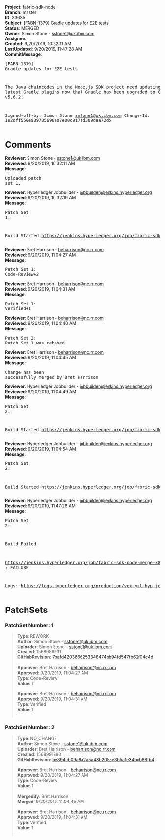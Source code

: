 <strong>Project</strong>: fabric-sdk-node<br><strong>Branch</strong>: master<br><strong>ID</strong>: 33635<br><strong>Subject</strong>: [FABN-1379] Gradle updates for E2E tests<br><strong>Status</strong>: MERGED<br><strong>Owner</strong>: Simon Stone - sstone1@uk.ibm.com<br><strong>Assignee</strong>:<br><strong>Created</strong>: 9/20/2019, 10:32:11 AM<br><strong>LastUpdated</strong>: 9/20/2019, 11:47:28 AM<br><strong>CommitMessage</strong>:<br><pre>[FABN-1379] Gradle updates for E2E tests

The Java chaincodes in the Node.js SDK project
need updating to the latest Gradle plugins now
that Gradle has been upgraded to Gradle v5.6.2.

Signed-off-by: Simon Stone <sstone1@uk.ibm.com>
Change-Id: Ie2dff550e939785698a07e00c917fd309daa72d5
</pre><h1>Comments</h1><strong>Reviewer</strong>: Simon Stone - sstone1@uk.ibm.com<br><strong>Reviewed</strong>: 9/20/2019, 10:32:11 AM<br><strong>Message</strong>: <pre>Uploaded patch set 1.</pre><strong>Reviewer</strong>: Hyperledger Jobbuilder - jobbuilder@jenkins.hyperledger.org<br><strong>Reviewed</strong>: 9/20/2019, 10:32:19 AM<br><strong>Message</strong>: <pre>Patch Set 1:

Build Started https://jenkins.hyperledger.org/job/fabric-sdk-node-verify-x86_64/2935/</pre><strong>Reviewer</strong>: Bret Harrison - beharrison@nc.rr.com<br><strong>Reviewed</strong>: 9/20/2019, 11:04:27 AM<br><strong>Message</strong>: <pre>Patch Set 1: Code-Review+2</pre><strong>Reviewer</strong>: Bret Harrison - beharrison@nc.rr.com<br><strong>Reviewed</strong>: 9/20/2019, 11:04:31 AM<br><strong>Message</strong>: <pre>Patch Set 1: Verified+1</pre><strong>Reviewer</strong>: Bret Harrison - beharrison@nc.rr.com<br><strong>Reviewed</strong>: 9/20/2019, 11:04:40 AM<br><strong>Message</strong>: <pre>Patch Set 2: Patch Set 1 was rebased</pre><strong>Reviewer</strong>: Bret Harrison - beharrison@nc.rr.com<br><strong>Reviewed</strong>: 9/20/2019, 11:04:45 AM<br><strong>Message</strong>: <pre>Change has been successfully merged by Bret Harrison</pre><strong>Reviewer</strong>: Hyperledger Jobbuilder - jobbuilder@jenkins.hyperledger.org<br><strong>Reviewed</strong>: 9/20/2019, 11:04:49 AM<br><strong>Message</strong>: <pre>Patch Set 2:

Build Started https://jenkins.hyperledger.org/job/fabric-sdk-node-verify-x86_64/2938/</pre><strong>Reviewer</strong>: Hyperledger Jobbuilder - jobbuilder@jenkins.hyperledger.org<br><strong>Reviewed</strong>: 9/20/2019, 11:04:54 AM<br><strong>Message</strong>: <pre>Patch Set 2:

Build Started https://jenkins.hyperledger.org/job/fabric-sdk-node-merge-x86_64/497/</pre><strong>Reviewer</strong>: Hyperledger Jobbuilder - jobbuilder@jenkins.hyperledger.org<br><strong>Reviewed</strong>: 9/20/2019, 11:47:28 AM<br><strong>Message</strong>: <pre>Patch Set 2:

Build Failed 

https://jenkins.hyperledger.org/job/fabric-sdk-node-merge-x86_64/497/ : FAILURE

Logs: https://logs.hyperledger.org/production/vex-yul-hyp-jenkins-3/fabric-sdk-node-merge-x86_64/497</pre><h1>PatchSets</h1><h3>PatchSet Number: 1</h3><blockquote><strong>Type</strong>: REWORK<br><strong>Author</strong>: Simon Stone - sstone1@uk.ibm.com<br><strong>Uploader</strong>: Simon Stone - sstone1@uk.ibm.com<br><strong>Created</strong>: 1568989931<br><strong>GitHubRevision</strong>: [7bafd4203666253348474bb94fd547fb62f04c4d](https://github.com/hyperledger/fabric-sdk-node/commit/7bafd4203666253348474bb94fd547fb62f04c4d)<br><br><strong>Approver</strong>: Bret Harrison - beharrison@nc.rr.com<br><strong>Approved</strong>: 9/20/2019, 11:04:27 AM<br><strong>Type</strong>: Code-Review<br><strong>Value</strong>: 1<br><br><strong>Approver</strong>: Bret Harrison - beharrison@nc.rr.com<br><strong>Approved</strong>: 9/20/2019, 11:04:31 AM<br><strong>Type</strong>: Verified<br><strong>Value</strong>: 1<br><br></blockquote><h3>PatchSet Number: 2</h3><blockquote><strong>Type</strong>: NO_CHANGE<br><strong>Author</strong>: Simon Stone - sstone1@uk.ibm.com<br><strong>Uploader</strong>: Bret Harrison - beharrison@nc.rr.com<br><strong>Created</strong>: 1568991880<br><strong>GitHubRevision</strong>: [be894cb09a6a2a5a48b2055e3b5a1e34bcb88fb4](https://github.com/hyperledger/fabric-sdk-node/commit/be894cb09a6a2a5a48b2055e3b5a1e34bcb88fb4)<br><br><strong>Approver</strong>: Bret Harrison - beharrison@nc.rr.com<br><strong>Approved</strong>: 9/20/2019, 11:04:27 AM<br><strong>Type</strong>: Code-Review<br><strong>Value</strong>: 1<br><br><strong>MergedBy</strong>: Bret Harrison<br><strong>Merged</strong>: 9/20/2019, 11:04:45 AM<br><br><strong>Approver</strong>: Bret Harrison - beharrison@nc.rr.com<br><strong>Approved</strong>: 9/20/2019, 11:04:31 AM<br><strong>Type</strong>: Verified<br><strong>Value</strong>: 1<br><br></blockquote>